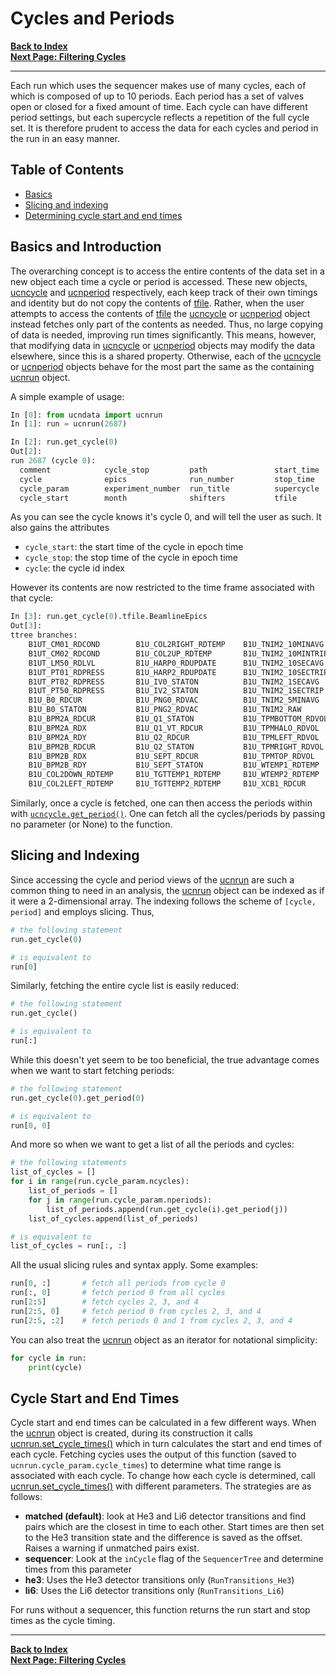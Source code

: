 # Cycles and Periods

[**Back to Index**](index.md)\
[**Next Page: Filtering Cycles**](filter.md)

---

Each run which uses the sequencer makes use of many cycles, each of which is composed of up to 10 periods. Each period has a set of valves open or closed for a fixed amount of time. Each cycle can have different period settings, but each supercycle reflects a repetition of the full cycle set. It is therefore prudent to access the data for each cycles and period in the run in an easy manner.

## Table of Contents

* [Basics](#basics-and-introduction)
* [Slicing and indexing](#slicing-and-indexing)
* [Determining cycle start and end times](#cycle-start-and-end-times)

## Basics and Introduction

The overarching concept is to access the entire contents of the data set in a new object each time a cycle or period is accessed. These new objects, [ucncycle] and [ucnperiod] respectively, each keep track of their own timings and identity but do not copy the contents of [tfile]. Rather, when the user attempts to access the contents of [tfile] the [ucncycle] or [ucnperiod] object instead fetches only part of the contents as needed. Thus, no large copying of data is needed, improving run times significantly. This means, however, that modifying data in [ucncycle] or [ucnperiod] objects may modify the data elsewhere, since this is a shared property. Otherwise, each of the [ucncycle] or [ucnperiod] objects behave for the most part the same as the containing [ucnrun] object.

A simple example of usage:

```python
In [0]: from ucndata import ucnrun
In [1]: run = ucnrun(2687)

In [2]: run.get_cycle(0)
Out[2]:
run 2687 (cycle 0):
  comment            cycle_stop         path               start_time         year
  cycle              epics              run_number         stop_time
  cycle_param        experiment_number  run_title          supercycle
  cycle_start        month              shifters           tfile
```

As you can see the cycle knows it's cycle 0, and will tell the user as such. It also gains the attributes

* `cycle_start`: the start time of the cycle in epoch time
* `cycle_stop`: the stop time of the cycle in epoch time
* `cycle`: the cycle id index

However its contents are now restricted to the time frame associated with that cycle:

```python
In [3]: run.get_cycle(0).tfile.BeamlineEpics
Out[3]:
ttree branches:
    B1UT_CM01_RDCOND        B1U_COL2RIGHT_RDTEMP    B1U_TNIM2_10MINAVG      B1U_YCB0_RDCUR
    B1UT_CM02_RDCOND        B1U_COL2UP_RDTEMP       B1U_TNIM2_10MINTRIP     B1U_YCB0_STATON
    B1UT_LM50_RDLVL         B1U_HARP0_RDUPDATE      B1U_TNIM2_10SECAVG      B1U_YCB1_RDCUR
    B1UT_PT01_RDPRESS       B1U_HARP2_RDUPDATE      B1U_TNIM2_10SECTRIP     B1V_KICK_RDHICUR
    B1UT_PT02_RDPRESS       B1U_IV0_STATON          B1U_TNIM2_1SECAVG       B1V_KICK_STATON
    B1UT_PT50_RDPRESS       B1U_IV2_STATON          B1U_TNIM2_1SECTRIP      B1V_KSM_BONPRD
    B1U_B0_RDCUR            B1U_PNG0_RDVAC          B1U_TNIM2_5MINAVG       B1V_KSM_INSEQ
    B1U_B0_STATON           B1U_PNG2_RDVAC          B1U_TNIM2_RAW           B1V_KSM_PREDCUR
    B1U_BPM2A_RDCUR         B1U_Q1_STATON           B1U_TPMBOTTOM_RDVOL     B1V_KSM_RDBEAMOFF_VAL1
    B1U_BPM2A_RDX           B1U_Q1_VT_RDCUR         B1U_TPMHALO_RDVOL       B1V_KSM_RDBEAMON_VAL1
    B1U_BPM2A_RDY           B1U_Q2_RDCUR            B1U_TPMLEFT_RDVOL       B1V_KSM_RDFRCTN_VAL1
    B1U_BPM2B_RDCUR         B1U_Q2_STATON           B1U_TPMRIGHT_RDVOL      B1V_KSM_RDMODE_VAL1
    B1U_BPM2B_RDX           B1U_SEPT_RDCUR          B1U_TPMTOP_RDVOL        B1_FOIL_ADJCUR
    B1U_BPM2B_RDY           B1U_SEPT_STATON         B1U_WTEMP1_RDTEMP       timestamp
    B1U_COL2DOWN_RDTEMP     B1U_TGTTEMP1_RDTEMP     B1U_WTEMP2_RDTEMP
    B1U_COL2LEFT_RDTEMP     B1U_TGTTEMP2_RDTEMP     B1U_XCB1_RDCUR
```

Similarly, once a cycle is fetched, one can then access the periods within with [`ucncycle.get_period()`](../docs/ucndata.md#ucncycle). One can fetch all the cycles/periods by passing no parameter (or None) to the function.

## Slicing and Indexing

Since accessing the cycle and period views of the [ucnrun] are such a common thing to need in an analysis, the [ucnrun] object can be indexed as if it were a 2-dimensional array. The indexing follows the scheme of `[cycle, period]` and employs slicing. Thus,

```python
# the following statement
run.get_cycle(0)

# is equivalent to
run[0]
```

Similarly, fetching the entire cycle list is easily reduced:

```python
# the following statement
run.get_cycle()

# is equivalent to
run[:]
```

While this doesn't yet seem to be too beneficial, the true advantage comes when we want to start fetching periods:

```python
# the following statement
run.get_cycle(0).get_period(0)

# is equivalent to
run[0, 0]
```

And more so when we want to get a list of all the periods and cycles:

```python
# the following statements
list_of_cycles = []
for i in range(run.cycle_param.ncycles):
    list_of_periods = []
    for j in range(run.cycle_param.nperiods):
        list_of_periods.append(run.get_cycle(i).get_period(j))
    list_of_cycles.append(list_of_periods)

# is equivalent to
list_of_cycles = run[:, :]
```

All the usual slicing rules and syntax apply. Some examples:

```python
run[0, :]       # fetch all periods from cycle 0
run[:, 0]       # fetch period 0 from all cycles
run[2:5]        # fetch cycles 2, 3, and 4
run[2:5, 0]     # fetch period 0 from cycles 2, 3, and 4
run[2:5, :2]    # fetch periods 0 and 1 from cycles 2, 3, and 4
```

You can also treat the [ucnrun] object as an iterator for notational simplicity:

```python
for cycle in run:
    print(cycle)
```

## Cycle Start and End Times

Cycle start and end times can be calculated in a few different ways. When the [ucnrun] object is created, during its construction it calls [ucnrun.set_cycle_times()](../docs/ucndata.md#ucnrunset_cycle_times) which in turn calculates the start and end times of each cycle. Fetching cycles uses the output of this function (saved to `ucnrun.cycle_param.cycle_times`) to determine what time range is associated with each cycle. To change how each cycle is determined, call [ucnrun.set_cycle_times()](../docs/ucndata.md#ucnrunset_cycle_times) with different parameters. The strategies are as follows:

* **matched (default)**: look at He3 and Li6 detector transitions and find pairs which are the closest in time to each other. Start times are then set to the He3 transition state and the difference is saved as the offset. Raises a warning if unmatched pairs exist.
* **sequencer**: Look at the `inCycle` flag of the `SequencerTree` and determine times from this parameter
* **he3**: Uses the He3 detector transitions only (`RunTransitions_He3`)
* **li6**: Uses the Li6 detector transitions only (`RunTransitions_Li6`)

For runs without a sequencer, this function returns the run start and stop times as the cycle timing.

---

[**Back to Index**](index.md)\
[**Next Page: Filtering Cycles**](filter.md)

[tfile]: #tfile
[DataFrame]: https://pandas.pydata.org/pandas-docs/stable/reference/api/pandas.DataFrame.html
[ttree]:https://github.com/ucn-triumf/rootloader/blob/main/docs/rootloader/ttree.md
[attrdict]:https://github.com/ucn-triumf/rootloader/blob/main/docs/rootloader/attrdict.md
[rootloader]: https://github.com/ucn-triumf/rootloader
[ucnrun]: ../docs/ucnrun.md
[ucncycle]: ../docs/ucncycle.md
[ucnperiod]: ../docs/ucnperiod.md
[applylist]: ../docs/applylist.md
[read]: ../docs/read.md
[merge]: ../docs/merge.md
